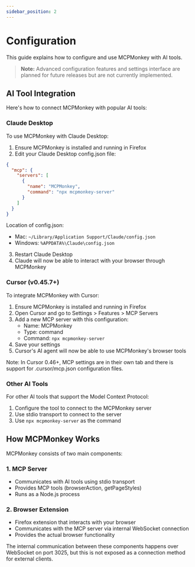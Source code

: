 ```yaml
---
sidebar_position: 2
---
```


# Configuration

This guide explains how to configure and use MCPMonkey with AI tools.

> **Note:** Advanced configuration features and settings interface are planned for future releases but are not currently implemented.

## AI Tool Integration

Here's how to connect MCPMonkey with popular AI tools:

### Claude Desktop

To use MCPMonkey with Claude Desktop:

1. Ensure MCPMonkey is installed and running in Firefox
2. Edit your Claude Desktop config.json file:

```json
{
  "mcp": {
    "servers": [
      {
        "name": "MCPMonkey",
        "command": "npx mcpmonkey-server"
      }
    ]
  }
}
```

Location of config.json:
* Mac: `~/Library/Application Support/Claude/config.json`
* Windows: `%APPDATA%\Claude\config.json`

3. Restart Claude Desktop
4. Claude will now be able to interact with your browser through MCPMonkey

### Cursor (v0.45.7+)

To integrate MCPMonkey with Cursor:

1. Ensure MCPMonkey is installed and running in Firefox
2. Open Cursor and go to Settings > Features > MCP Servers
3. Add a new MCP server with this configuration:
   - Name: MCPMonkey
   - Type: command
   - Command: `npx mcpmonkey-server`
4. Save your settings
5. Cursor's AI agent will now be able to use MCPMonkey's browser tools

Note: In Cursor 0.46+, MCP settings are in their own tab and there is support for .cursor/mcp.json configuration files.

### Other AI Tools

For other AI tools that support the Model Context Protocol:

1. Configure the tool to connect to the MCPMonkey server
2. Use stdio transport to connect to the server
3. Use `npx mcpmonkey-server` as the command

## How MCPMonkey Works

MCPMonkey consists of two main components:

### 1. MCP Server

- Communicates with AI tools using stdio transport
- Provides MCP tools (browserAction, getPageStyles)
- Runs as a Node.js process

### 2. Browser Extension

- Firefox extension that interacts with your browser
- Communicates with the MCP server via internal WebSocket connection
- Provides the actual browser functionality

The internal communication between these components happens over WebSocket on port 3025, but this is not exposed as a connection method for external clients. 
